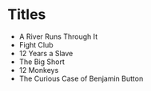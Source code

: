 # Titles 
 
- A River Runs Through It 
- Fight Club 
- 12 Years a Slave 
- The Big Short 
- 12 Monkeys 
- The Curious Case of Benjamin Button
